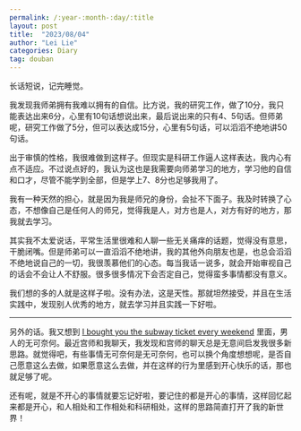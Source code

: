 ```yaml
---
permalink: /:year-:month-:day/:title
layout: post
title:  "2023/08/04"
author: "Lei Lie"
categories: Diary
tag: douban 
---
```


长话短说，记完睡觉。

我发现我师弟拥有我难以拥有的自信。比方说，我的研究工作，做了10分，我只能表达出来6分，心里有10句话想说出来，最后说出来的只有4、5句话。但师弟呢，研究工作做了5分，但可以表达成15分，心里有5句话，可以滔滔不绝地讲50句话。

出于审慎的性格，我很难做到这样子。但现实是科研工作逼人这样表达，我内心有点不适应。不过说点好的，我认为这也是我需要向师弟学习的地方，学习他的自信和口才，尽管不能学到全部，但是学上7、8分也足够我用了。

我有一种天然的担心，就是因为我是师兄的身份，会扯不下面子。我及时转换了心态，不想像自己是任何人的师兄，觉得我是人，对方也是人，对方有好的地方，那我就去学习。

其实我不太爱说话，平常生活里很难和人聊一些无关痛痒的话题，觉得没有意思，干脆闭嘴。但是师弟可以一直滔滔不绝地讲，我的其他外向朋友也是，也总会滔滔不绝地说自己的一切，我很羡慕他们的心态。每当我话一说多，就会开始审视自己的话会不会让人不舒服。很多很多情况下会否定自己，觉得蛮多事情都没有意义。

我们想的多的人就是这样子啦。没有办法，这是天性。那就坦然接受，并且在生活实践中，发现别人优秀的地方，就去学习并且实践一下好啦。

---

另外的话。我又想到 [I bought you the subway ticket every weekend](https://leilie.top/douban/2023-07-02/Diary) 里面，男人的无可奈何。最近宫师和我聊天，我发现和宫师的聊天总是无意间启发我很多新思路。就觉得吧，有些事情无可奈何是无可奈何，也可以换个角度想想呢，是否自己愿意这么去做，如果愿意这么去做，并在这样的行为里感到开心快乐的话，那也就足够了呢。

还有呢，就是不开心的事情就要忘记好啦，要记住的都是开心的事情，这样回忆起来都是开心，和人相处和工作相处和科研相处，这样的思路简直打开了我的新世界！